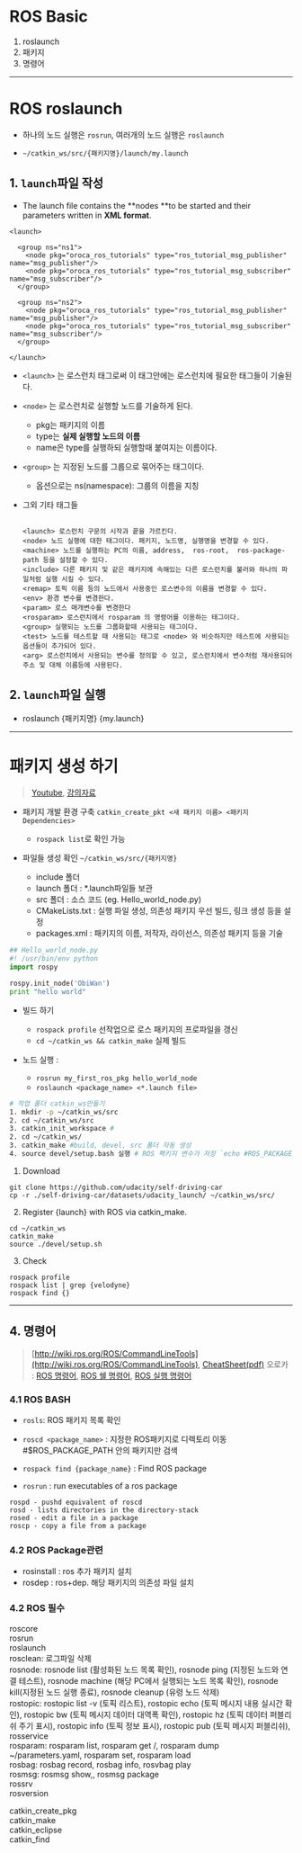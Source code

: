# ROS Basic

1. roslaunch
2. 패키지 
3. 명령어 
---

# ROS roslaunch 

- 하나의 노드 실행은 `rosrun`, 여러개의 노드 실행은 `roslaunch`

- `~/catkin_ws/src/{패키지명}/launch/my.launch`

## 1. `launch`파일 작성 

- The launch file contains the **nodes **to be started and their parameters written in **XML format**.

```
<launch>

  <group ns="ns1">
    <node pkg="oroca_ros_tutorials" type="ros_tutorial_msg_publisher"   name="msg_publisher"/>
    <node pkg="oroca_ros_tutorials" type="ros_tutorial_msg_subscriber"  name="msg_subscriber"/>
  </group>

  <group ns="ns2">
    <node pkg="oroca_ros_tutorials" type="ros_tutorial_msg_publisher"  name="msg_publisher"/>
    <node pkg="oroca_ros_tutorials" type="ros_tutorial_msg_subscriber"  name="msg_subscriber"/>
  </group>

</launch>
```  
- `<launch>` 는 로스런치 태그로써 이 태그안에는 로스런치에 필요한 태그들이 기술된다.

- `<node>` 는 로스런치로 실행할 노드를 기술하게 된다. 
  - pkg는 패키지의 이름
  - type는 **실제 실행할 노드의 이름**
  - name은 type를 실행하되 실행할때 붙여지는 이름이다.  

- `<group>` 는 지정된 노드를 그룹으로 묶어주는 태그이다. 
  - 옵션으로는 ns(namespace): 그룹의 이름을 지칭
  
  
- 그외 기타 태그들 
  
  ```
  
  <launch> 로스런치 구문의 시작과 끝을 가르킨다.
  <node> 노드 실행에 대한 태그이다. 패키지, 노드명, 실행명을 변경할 수 있다.
  <machine> 노드를 실행하는 PC의 이름, address,  ros-root,  ros-package-path 등을 설정할 수 있다.
  <include> 다른 패키지 및 같은 패키지에 속해있는 다른 로스런치를 불러와 하나의 파일처럼 실행 시킬 수 있다.
  <remap> 토픽 이름 등의 노드에서 사용중인 로스변수의 이름을 변경할 수 있다. 
  <env> 환경 변수를 변경한다.
  <param> 로스 매개변수를 변경한다
  <rosparam> 로스런치에서 rosparam 의 명령어를 이용하는 태그이다.
  <group> 실행되는 노드를 그룹화할때 사용되는 태그이다.
  <test> 노드를 테스트할 때 사용되는 태그로 <node> 와 비슷하지만 테스트에 사용되는 옵션들이 추가되어 있다.
  <arg> 로스런치에서 사용되는 변수를 정의할 수 있고, 로스런치에서 변수처럼 재사용되어 주소 및 대체 이름등에 사용된다.
  ```


## 2. `launch`파일 실행 

- roslaunch {패키지명} {my.launch}


---

# 패키지 생성 하기 



> [Youtube](https://www.youtube.com/watch?v=-GZP81bTuO8), [강의자료](http://www.theconstructsim.com/ros-for-beginners/)


-  패키지 개발 환경 구축 `catkin_create_pkt <새 패키지 이름> <패키지 Dependencies>`
    - `rospack list`로 확인 가능 


- 파일들 생성 확인 `~/catkin_ws/src/{패키지명}` 
    - include 폴더
    - launch 폴더 : *.launch파일들 보관 
    - src 폴더 : 소스 코드 (eg. Hello_world_node.py)
    - CMakeLists.txt : 실행 파일 생성, 의존성 패키지 우선 빌드, 링크 생성 등을 설정
    - packages.xml :  패키지의 이름, 저작자, 라이선스, 의존성 패키지 등을 기술

```python
## Hello_world_node.py
#! /usr/bin/env python
import rospy

rospy.init_node('ObiWan')
print "hello world"

```

- 빌드 하기 
    - `rospack profile` 선작업으로 로스 패키지의 프로파일을 갱신
    - `cd ~/catkin_ws && catkin_make` 실제 빌드 
    
    
- 노드 실행 : 
   - `rosrun my_first_ros_pkg hello_world_node `
   - `roslaunch <package_name> <*.launch file>`   


    


```bash 
# 작업 폴더 catkin_ws만들기 
1. mkdir -p ~/catkin_ws/src
2. cd ~/catkin_ws/src
3. catkin_init_workspace # 
2. cd ~/catkin_ws/
3. catkin_make #build, devel, src 폴더 자동 생성 
4. source devel/setup.bash 실행 # ROS 팩키지 변수가 저장 `echo #ROS_PACKAGE_PATH`

```

1. Download

```
git clone https://github.com/udacity/self-driving-car
cp -r ./self-driving-car/datasets/udacity_launch/ ~/catkin_ws/src/
```

2. Register {launch} with ROS via catkin_make.

```
cd ~/catkin_ws
catkin_make
source ./devel/setup.sh
```

3. Check 

```
rospack profile
rospack list | grep {velodyne}
rospack find {}

```



    



---
## 4. 명령어

> [http://wiki.ros.org/ROS/CommandLineTools](http://wiki.ros.org/ROS/CommandLineTools), [CheatSheet\(pdf\)](http://services.informatik.hs-mannheim.de/~ihme/robotik_2014ws/01_ROScheatsheet.pdf)
> 오로카 : [ROS 명령어](http://cafe.naver.com/openrt/2827), [ROS 쉘 명령어](http://cafe.naver.com/openrt/2828), [ ROS 실행 명령어](http://cafe.naver.com/openrt/2830)

### 4.1 ROS BASH

- `rosls`: ROS 패키지 목록 확인

- `roscd <package_name>` : 지정한 ROS패키지로 디렉토리 이동  #$ROS_PACKAGE_PATH 안의 패키지만 검색

- `rospack find {package_name}` : Find ROS package 

- `rosrun` : run executables of a ros package

```
rospd - pushd equivalent of roscd
rosd - lists directories in the directory-stack
rosed - edit a file in a package
roscp - copy a file from a package
```


### 4.2 ROS Package관련 

- rosinstall : ros 추가 패키지 설치  
- rosdep : ros+dep. 해당 패키지의 의존성 파일 설치


### 4.2 ROS 필수 




roscore  
rosrun  
roslaunch  
rosclean: 로그파일 삭제  
rosnode: rosnode list \(활성화된 노드 목록 확인\), rosnode ping \(지정된 노드와 연결 테스트\), rosnode machine \(해당 PC에서 실행되는 노드 목록 확인\), rosnode kill\(지정된 노드 실행 종료\), rosnode cleanup \(유령 노드 삭제\)  
rostopic: rostopic list -v \(토픽 리스트\), rostopic echo \(토픽 메시지 내용 실시간 확인\), rostopic bw \(토픽 메시지 데이터 대역폭 확인\), rostopic hz \(토픽 데이터 퍼블리쉬 주기 표시\), rostopic info \(토픽 정보 표시\), rostopic pub \(토픽 메시지 퍼블리쉬\),   
rosservice  
rosparam: rosparam list, rosparam get /, rosparam dump ~/parameters.yaml, rosparam set, rosparam load  
rosbag: rosbag record, rosbag info, rosvbag play  
rosmsg: rosmsg show,, rosmsg package  
rossrv  
rosversion

catkin\_create\_pkg  
catkin\_make  
catkin\_eclipse  
catkin\_find








